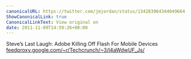 ```yaml
---
canonicalURL: https://twitter.com/jmjordan/status/134283964344049664
ShowCanonicalLink: true
CanonicalLinkText: View original on
date: 2011-11-09T14:59:26+00:00
---
```

Steve’s Last Laugh: Adobe Killing Off Flash For Mobile Devices [feedproxy.google.com/~r/Techcrunch/~3/l4aWdwUF_Js/](http://feedproxy.google.com/~r/Techcrunch/~3/l4aWdwUF_Js/)